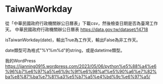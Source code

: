 # TaiwanWorkday
從「中華民國政府行政機關辦公日曆表」下載csv，然後檢查日期是否為臺灣工作天。
中華民國政府行政機關辦公日曆表 https://data.gov.tw/dataset/14718

isTaiwanWorkday(date)，輸出True為工作天，輸出False為非工作天。

date類型可為格式"%Y%m%d"的string，或是datetime類型。

我的WordPress
https://jianning0915.wordpress.com/2023/05/06/python%e5%88%a4%e6%96%b7%e6%97%a5%e6%9c%9f%e6%98%af%e5%90%a6%e7%82%ba%e8%87%ba%e7%81%a3%e5%b7%a5%e4%bd%9c%e6%97%a5/
